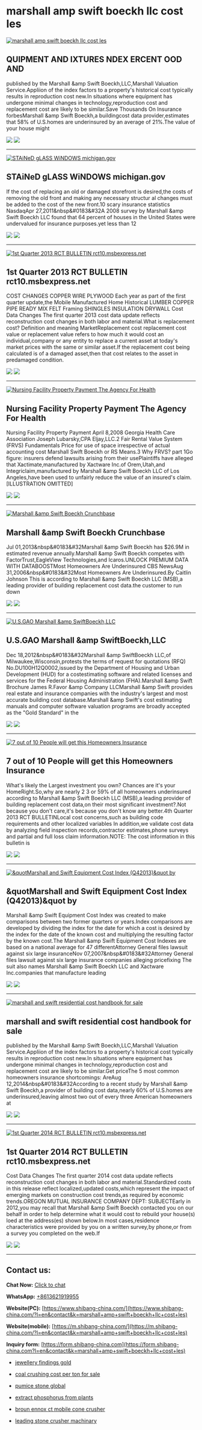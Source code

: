 # marshall amp swift boeckh llc cost les

<a href="https://swt.shibang-china.com/?l=en&img&k=marshall+amp+swift+boeckh+llc+cost+les" target="_blank">![marshall amp swift boeckh llc cost les](http://static.shibang-china.com/all-800x300/1479.jpg)</a>

## QUIPMENT AND IXTURES NDEX ERCENT OOD AND
published by the Marshall &amp Swift Boeckh,LLC,Marshall Valuation Service.Appliion of the index factors to a property's historical cost typically results in reproduction cost new.In situations where equipment has undergone minimal changes in technology,reproduction cost and replacement cost are likely to be similar.Save Thousands On Insurance forbesMarshall &amp Swift Boeckh,a buildingcost data provider,estimates that 58% of U.S.homes are underinsured by an average of 21%.The value of your house might


<a href="https://whatsapp.shibangsoft.com/WhatsApp.php" target="_blank" title="WhatsApp">![](http://static.shibang-china.com/icon/whatsapp.png)</a> <a href="https://swt.shibang-china.com/?l=en&icon&k=marshall+amp+swift+boeckh+llc+cost+les" target="_blank">![](http://static.shibang-china.com/icon/chat-en.png)</a>

---

<a href="https://swt.shibang-china.com/?l=en&img&k=marshall+amp+swift+boeckh+llc+cost+les" target="_blank">![STAiNeD gLASS WiNDOWS michigan.gov](http://static.shibang-china.com/all-800x300/1247.jpg)</a>

## STAiNeD gLASS WiNDOWS michigan.gov
If the cost of replacing an old or damaged storefront is desired,the costs of removing the old front and making any necessary structur al changes must be added to the cost of the new front.10 scary insurance statistics NasdaqApr 27,2011&nbsp&#0183&#32A 2008 survey by Marshall &amp Swift Boeckh LLC found that 64 percent of houses in the United States were undervalued for insurance purposes.yet less than 12


<a href="https://whatsapp.shibangsoft.com/WhatsApp.php" target="_blank" title="WhatsApp">![](http://static.shibang-china.com/icon/whatsapp.png)</a> <a href="https://swt.shibang-china.com/?l=en&icon&k=marshall+amp+swift+boeckh+llc+cost+les" target="_blank">![](http://static.shibang-china.com/icon/chat-en.png)</a>

---

<a href="https://swt.shibang-china.com/?l=en&img&k=marshall+amp+swift+boeckh+llc+cost+les" target="_blank">![1st Quarter 2013 RCT BULLETIN rct10.msbexpress.net](http://static.shibang-china.com/all-800x300/191.jpg)</a>

## 1st Quarter 2013 RCT BULLETIN rct10.msbexpress.net
COST CHANGES COPPER WIRE PLYWOOD Each year as part of the first quarter update,the Mobile Manufactured Home Historical LUMBER COPPER PIPE READY MIX FELT Framing SHINGLES INSULATION DRYWALL Cost Data Changes The first quarter 2013 cost data update reflects reconstruction cost changes in both labor and material.What is replacement cost? Definition and meaning MarketReplacement cost replacement cost value or replacement value refers to how much it would cost an individual,company or any entity to replace a current asset at today's market prices with the same or similar asset.If the replacement cost being calculated is of a damaged asset,then that cost relates to the asset in predamaged condition.


<a href="https://whatsapp.shibangsoft.com/WhatsApp.php" target="_blank" title="WhatsApp">![](http://static.shibang-china.com/icon/whatsapp.png)</a> <a href="https://swt.shibang-china.com/?l=en&icon&k=marshall+amp+swift+boeckh+llc+cost+les" target="_blank">![](http://static.shibang-china.com/icon/chat-en.png)</a>

---

<a href="https://swt.shibang-china.com/?l=en&img&k=marshall+amp+swift+boeckh+llc+cost+les" target="_blank">![Nursing Facility Property Payment The Agency For Health](http://static.shibang-china.com/all-800x300/903.jpg)</a>

## Nursing Facility Property Payment The Agency For Health
Nursing Facility Property Payment April 8,2008 Georgia Health Care Association Joseph Lubarsky,CPA Eljay,LLC.2 Fair Rental Value System (FRVS) Fundamentals Price for use of space irrespective of actual accounting cost Marshall Swift Boeckh or RS Means.3 Why FRVS? part 1Go figure: insurers defend lawsuits arising from their usePlaintiffs have alleged that Xactimate,manufactured by Xactware Inc.of Orem,Utah,and Integriclaim,manufactured by Marshall &amp Swift Boeckh LLC of Los Angeles,have been used to unfairly reduce the value of an insured's claim.[ILLUSTRATION OMITTED]


<a href="https://whatsapp.shibangsoft.com/WhatsApp.php" target="_blank" title="WhatsApp">![](http://static.shibang-china.com/icon/whatsapp.png)</a> <a href="https://swt.shibang-china.com/?l=en&icon&k=marshall+amp+swift+boeckh+llc+cost+les" target="_blank">![](http://static.shibang-china.com/icon/chat-en.png)</a>

---

<a href="https://swt.shibang-china.com/?l=en&img&k=marshall+amp+swift+boeckh+llc+cost+les" target="_blank">![Marshall &amp Swift Boeckh Crunchbase](http://static.shibang-china.com/all-800x300/1302.jpg)</a>

## Marshall &amp Swift Boeckh Crunchbase
Jul 01,2013&nbsp&#0183&#32Marshall &amp Swift Boeckh has $26.9M in estimated revenue annually.Marshall &amp Swift Boeckh competes with FactorTrust,EagleView Technologies,and Icaros.UNLOCK PREMIUM DATA WITH DATABOOSTMost Homeowners Are Underinsured CBS NewsAug 31,2006&nbsp&#0183&#32Most Homeowners Are Underinsured.By Caitlin Johnson This is according to Marshall &amp Swift Boeckh LLC (MSB),a leading provider of building replacement cost data.the customer to run down


<a href="https://whatsapp.shibangsoft.com/WhatsApp.php" target="_blank" title="WhatsApp">![](http://static.shibang-china.com/icon/whatsapp.png)</a> <a href="https://swt.shibang-china.com/?l=en&icon&k=marshall+amp+swift+boeckh+llc+cost+les" target="_blank">![](http://static.shibang-china.com/icon/chat-en.png)</a>

---

<a href="https://swt.shibang-china.com/?l=en&img&k=marshall+amp+swift+boeckh+llc+cost+les" target="_blank">![U.S.GAO Marshall &amp SwiftBoeckh,LLC](http://static.shibang-china.com/all-800x300/1191.jpg)</a>

## U.S.GAO Marshall &amp SwiftBoeckh,LLC
Dec 18,2012&nbsp&#0183&#32Marshall &amp SwiftBoeckh LLC,of Milwaukee,Wisconsin,protests the terms of request for quotations (RFQ) No.DU100H12Q0002,issued by the Department of Housing and Urban Development (HUD) for a costestimating software and related licenses and services for the Federal Housing Administration (FHA).Marshall &amp Swift Brochure James R.Favor &amp Company LLCMarshall &amp Swift provides real estate and insurance companies with the industry's largest and most accurate building cost database.Marshall &amp Swift's cost estimating manuals and computer software valuation programs are broadly accepted as the "Gold Standard" in the


<a href="https://whatsapp.shibangsoft.com/WhatsApp.php" target="_blank" title="WhatsApp">![](http://static.shibang-china.com/icon/whatsapp.png)</a> <a href="https://swt.shibang-china.com/?l=en&icon&k=marshall+amp+swift+boeckh+llc+cost+les" target="_blank">![](http://static.shibang-china.com/icon/chat-en.png)</a>

---

<a href="https://swt.shibang-china.com/?l=en&img&k=marshall+amp+swift+boeckh+llc+cost+les" target="_blank">![7 out of 10 People will get this Homeowners Insurance](http://static.shibang-china.com/all-800x300/1480.jpg)</a>

## 7 out of 10 People will get this Homeowners Insurance
What's likely the Largest investment you own? Chances are it's your HomeRight.So,why are nearly 2 3 or 59% of all homeowners underinsured according to Marshall &amp Swift Boeckh LLC (MSB),a leading provider of building replacement cost data,on their most significant investment?.Not because you don't care,it's because you don't know any better.4th Quarter 2013 RCT BULLETINLocal cost concerns,such as building code requirements and other localized variables In addition,we validate cost data by analyzing field inspection records,contractor estimates,phone surveys and partial and full loss claim information.NOTE: The cost information in this bulletin is


<a href="https://whatsapp.shibangsoft.com/WhatsApp.php" target="_blank" title="WhatsApp">![](http://static.shibang-china.com/icon/whatsapp.png)</a> <a href="https://swt.shibang-china.com/?l=en&icon&k=marshall+amp+swift+boeckh+llc+cost+les" target="_blank">![](http://static.shibang-china.com/icon/chat-en.png)</a>

---

<a href="https://swt.shibang-china.com/?l=en&img&k=marshall+amp+swift+boeckh+llc+cost+les" target="_blank">![&quotMarshall and Swift Equipment Cost Index (Q42013)&quot by](http://static.shibang-china.com/all-800x300/744.jpg)</a>

## &quotMarshall and Swift Equipment Cost Index (Q42013)&quot by
Marshall &amp Swift Equipment Cost Index was created to make comparisons between two former quarters or years.Index comparisons are developed by dividing the index for the date for which a cost is desired by the index for the date of the known cost and multiplying the resulting factor by the known cost.The Marshall &amp Swift Equipment Cost Indexes are based on a national average for 47 differentAttorney General files lawsuit against six large insuranceNov 07,2007&nbsp&#0183&#32Attorney General files lawsuit against six large insurance companies alleging pricefixing The suit also names Marshall &amp Swift Boeckh LLC and Xactware Inc.companies that manufacture leading


<a href="https://whatsapp.shibangsoft.com/WhatsApp.php" target="_blank" title="WhatsApp">![](http://static.shibang-china.com/icon/whatsapp.png)</a> <a href="https://swt.shibang-china.com/?l=en&icon&k=marshall+amp+swift+boeckh+llc+cost+les" target="_blank">![](http://static.shibang-china.com/icon/chat-en.png)</a>

---

<a href="https://swt.shibang-china.com/?l=en&img&k=marshall+amp+swift+boeckh+llc+cost+les" target="_blank">![marshall and swift residential cost handbook for sale](http://static.shibang-china.com/all-800x300/638.jpg)</a>

## marshall and swift residential cost handbook for sale
published by the Marshall &amp Swift Boeckh,LLC,Marshall Valuation Service.Appliion of the index factors to a property's historical cost typically results in reproduction cost new.In situations where equipment has undergone minimal changes in technology,reproduction cost and replacement cost are likely to be similar.Get priceThe 5 most common homeowners insurance shortcomings: AreAug 12,2014&nbsp&#0183&#32According to a recent study by Marshall &amp Swift Boeckh,a provider of building cost data,nearly 60% of U.S.homes are underinsured,leaving almost two out of every three American homeowners at


<a href="https://whatsapp.shibangsoft.com/WhatsApp.php" target="_blank" title="WhatsApp">![](http://static.shibang-china.com/icon/whatsapp.png)</a> <a href="https://swt.shibang-china.com/?l=en&icon&k=marshall+amp+swift+boeckh+llc+cost+les" target="_blank">![](http://static.shibang-china.com/icon/chat-en.png)</a>

---

<a href="https://swt.shibang-china.com/?l=en&img&k=marshall+amp+swift+boeckh+llc+cost+les" target="_blank">![1st Quarter 2014 RCT BULLETIN rct10.msbexpress.net](http://static.shibang-china.com/all-800x300/1017.jpg)</a>

## 1st Quarter 2014 RCT BULLETIN rct10.msbexpress.net
Cost Data Changes The first quarter 2014 cost data update reflects reconstruction cost changes in both labor and material.Standardized costs in this release reflect localized,updated costs,which represent the impact of emerging markets on construction cost trends,as required by economic trends.OREGON MUTUAL INSURANCE COMPANY DEPT: SUBJECTEarly in 2012,you may recall that Marshall &amp Swift Boeckh contacted you on our behalf in order to help determine what it would cost to rebuild your house(s) loed at the address(es) shown below.In most cases,residence characteristics were provided by you on a written survey,by phone,or from a survey you completed on the web.If


<a href="https://whatsapp.shibangsoft.com/WhatsApp.php" target="_blank" title="WhatsApp">![](http://static.shibang-china.com/icon/whatsapp.png)</a> <a href="https://swt.shibang-china.com/?l=en&icon&k=marshall+amp+swift+boeckh+llc+cost+les" target="_blank">![](http://static.shibang-china.com/icon/chat-en.png)</a>

---
## Contact us:

**Chat Now:** [Click to chat](https://swt.shibang-china.com?l=en&contact&k=marshall+amp+swift+boeckh+llc+cost+les)

**WhatsApp:**  [+8613621919955](https://whatsapp.shibangsoft.com/WhatsApp.php)

**Website(PC):** [https://www.shibang-china.com/](https://www.shibang-china.com/?l=en&contact&k=marshall+amp+swift+boeckh+llc+cost+les)

**Website(mobile):** [https://m.shibang-china.com/](https://m.shibang-china.com/?l=en&contact&k=marshall+amp+swift+boeckh+llc+cost+les)

**Inquiry form:** [https://form.shibang-china.com](https://form.shibang-china.com?l=en&contact&k=marshall+amp+swift+boeckh+llc+cost+les)

* [jewellery findings gold](../122/jewellery%20findings%20gold.md)

* [coal crushing cost per ton for sale](../119/coal%20crushing%20cost%20per%20ton%20for%20sale.md)

* [pumice stone global](../123/pumice%20stone%20global.md)

* [extract phosphorus from plants](../113/extract%20phosphorus%20from%20plants.md)

* [broun ennox ct mobile cone crusher](../116/broun%20ennox%20ct%20mobile%20cone%20crusher.md)

* [leading stone crusher machinary](../113/leading%20stone%20crusher%20machinary.md)